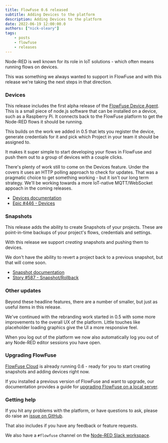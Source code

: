 ```yaml
---
title: FlowFuse 0.6 released
subtitle: Adding Devices to the platform
description: Adding Devices to the platform
date: 2022-06-19 12:00:00.0
authors: ["nick-oleary"]
tags:
    - posts
    - flowfuse
    - releases
---
```


Node-RED is well known for its role in IoT solutions - which often means running
flows on devices.

This was something we always wanted to support in FlowFuse and with this release
we're taking the next steps in that direction.

<!--more-->

### Devices

This release includes the first alpha release of the [FlowFuse Device Agent](https://github.com/FlowFuse/device-agent). This is a small piece of node.js software that can be
installed on a device, such as a Raspberry Pi. It connects back to the FlowFuse
platform to get the Node-RED flows it should be running.

This builds on the work we added in 0.5 that lets you register the device,
generate credentials for it and pick which Project in your team it should be assigned
to.

It makes it super simple to start developing your flows in FlowFuse and push them
out to a group of devices with a couple clicks.

There's plenty of work still to come on the Devices feature. Under the covers
it uses an HTTP polling approach to check for updates. That was a pragmatic choice
to get something working - but it isn't our long term strategy. We'll be working
towards a more IoT-native MQTT/WebSocket appoach in the coming releases.

 - [Devices documentation](/docs/user/devices/)
 - [Epic #446 - Devices](https://github.com/FlowFuse/flowforge/issues/446)

### Snapshots

This release adds the ability to create Snapshots of your projects. These are
point-in-time backups of your project's flows, credentials and settings.

With this release we support *creating* snapshots and pushing them to devices.

We don't have the ability to revert a project back to a previous snapshot, but
that will come soon.

 - [Snapshot documentation](/docs/user/snapshots/)
 - [Story #587 - Snapshot/Rollback](https://github.com/FlowFuse/flowforge/issues/587)

### Other updates

Beyond these headline features, there are a number of smaller, but just as useful
items in this release.

We've continued with the rebranding work started in 0.5 with some more improvements
to the overall UX of the platform. Little touches like placeholder loading graphics
give the UI a more responsive feel.

When you log out of the platform we now also automatically log you out of any
Node-RED editor sessions you have open.

### Upgrading FlowFuse

[FlowFuse Cloud](https://app.flowforge.com) is already running 0.6 - ready for
you to start creating snapshots and adding devices right now.

If you installed a previous version of FlowFuse and want to upgrade, our documentation provides a
guide for [upgrading FlowFuse on a local server](/docs/upgrade/#upgrading-flowfuse).

### Getting help

If you hit any problems with the platform, or have questions to ask, please do
raise an [issue on GitHub](https://github.com/FlowFuse/flowforge/issues).

That also includes if you have any feedback or feature requests.

We also have a `#flowfuse` channel on the [Node-RED Slack workspace](https://nodered.org/slack).

